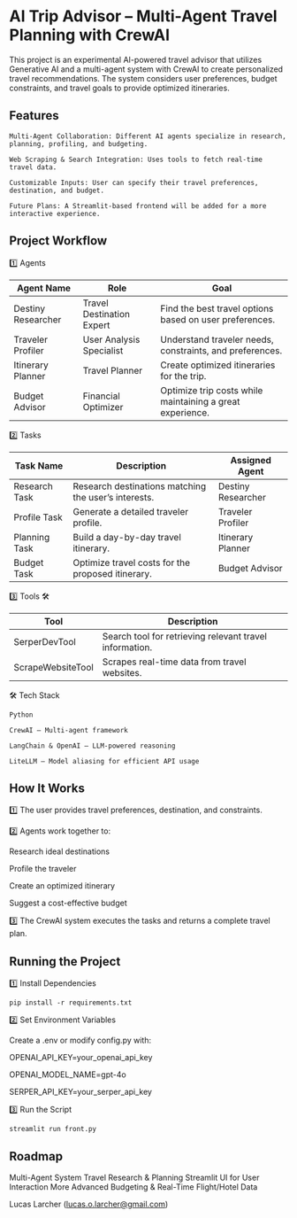 # AI Trip Advisor – Multi-Agent Travel Planning with CrewAI

This project is an experimental AI-powered travel advisor that utilizes Generative AI and a multi-agent system with CrewAI to create personalized travel recommendations. The system considers user preferences, budget constraints, and travel goals to provide optimized itineraries.
## Features

    Multi-Agent Collaboration: Different AI agents specialize in research, planning, profiling, and budgeting.

    Web Scraping & Search Integration: Uses tools to fetch real-time travel data.

    Customizable Inputs: User can specify their travel preferences, destination, and budget.

    Future Plans: A Streamlit-based frontend will be added for a more interactive experience.

## Project Workflow

1️⃣ Agents

| Agent Name          | Role                      | Goal                                                   |
|---------------------|--------------------------|--------------------------------------------------------|
| Destiny Researcher | Travel Destination Expert | Find the best travel options based on user preferences. |
| Traveler Profiler  | User Analysis Specialist  | Understand traveler needs, constraints, and preferences. |
| Itinerary Planner  | Travel Planner            | Create optimized itineraries for the trip.             |
| Budget Advisor     | Financial Optimizer       | Optimize trip costs while maintaining a great experience. |


2️⃣ Tasks 

| Task Name       | Description                                    | Assigned Agent        |
|----------------|------------------------------------------------|-----------------------|
| Research Task  | Research destinations matching the user’s interests. | Destiny Researcher    |
| Profile Task   | Generate a detailed traveler profile.          | Traveler Profiler     |
| Planning Task  | Build a day-by-day travel itinerary.           | Itinerary Planner     |
| Budget Task    | Optimize travel costs for the proposed itinerary. | Budget Advisor       |



3️⃣ Tools 🛠️

| Tool              | Description                                      |
|------------------|--------------------------------------------------|
| SerperDevTool    | Search tool for retrieving relevant travel information. |
| ScrapeWebsiteTool | Scrapes real-time data from travel websites.    |

🛠️ Tech Stack

    Python

    CrewAI – Multi-agent framework

    LangChain & OpenAI – LLM-powered reasoning

    LiteLLM – Model aliasing for efficient API usage

## How It Works

1️⃣ The user provides travel preferences, destination, and constraints.

2️⃣ Agents work together to:

Research ideal destinations

Profile the traveler

Create an optimized itinerary

Suggest a cost-effective budget

3️⃣ The CrewAI system executes the tasks and returns a complete travel plan.

## Running the Project

1️⃣ Install Dependencies

    pip install -r requirements.txt

2️⃣ Set Environment Variables

Create a .env or modify config.py with:

OPENAI_API_KEY=your_openai_api_key

OPENAI_MODEL_NAME=gpt-4o

SERPER_API_KEY=your_serper_api_key


3️⃣ Run the Script

    streamlit run front.py

## Roadmap

Multi-Agent System
Travel Research & Planning
Streamlit UI for User Interaction
More Advanced Budgeting & Real-Time Flight/Hotel Data

Lucas Larcher (lucas.o.larcher@gmail.com)
